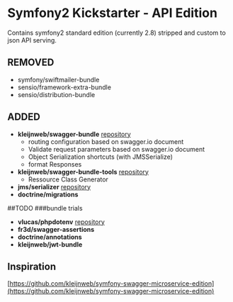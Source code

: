 # Symfony2 Kickstarter - API Edition

Contains symfony2 standard edition (currently 2.8) stripped and custom to json API serving.

## REMOVED
- symfony/swiftmailer-bundle
- sensio/framework-extra-bundle
- sensio/distribution-bundle

## ADDED
- **kleijnweb/swagger-bundle** [repository](https://github.com/kleijnweb/swagger-bundle)
	- routing configuration based on swagger.io document
	- Validate request parameters based on swagger.io document
	- Object Serialization shortcuts (with JMSSerialize)
	- format Responses
- **kleijnweb/swagger-bundle-tools** [repository](https://github.com/kleijnweb/swagger-bundle-tools)
	- Ressource Class Generator
- **jms/serializer** [repository](https://github.com/schmittjoh/serializer)
- **doctrine/migrations**

##TODO
###bundle trials

- **vlucas/phpdotenv** [repository](https://github.com/vlucas/phpdotenv)
- **fr3d/swagger-assertions**
- **doctrine/annotations**
- **kleijnweb/jwt-bundle**


## Inspiration
[https://github.com/kleijnweb/symfony-swagger-microservice-edition](https://github.com/kleijnweb/symfony-swagger-microservice-edition)